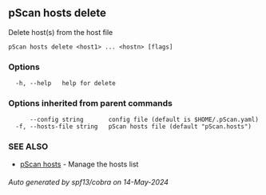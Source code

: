 ## pScan hosts delete

Delete host(s) from the host file

```
pScan hosts delete <host1> ... <hostn> [flags]
```

### Options

```
  -h, --help   help for delete
```

### Options inherited from parent commands

```
      --config string       config file (default is $HOME/.pScan.yaml)
  -f, --hosts-file string   pScan hosts file (default "pScan.hosts")
```

### SEE ALSO

* [pScan hosts](pScan_hosts.md)	 - Manage the hosts list

###### Auto generated by spf13/cobra on 14-May-2024
